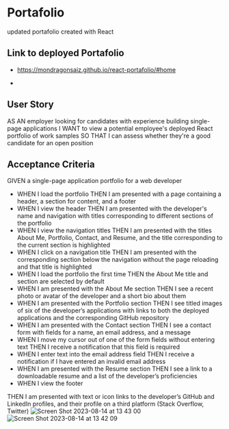 # Portafolio
updated portafolio created with React

## Link to deployed Portafolio 
- https://mondragonsaiz.github.io/react-portafolio/#home

- 
## User Story
AS AN employer looking for candidates with experience building single-page applications
I WANT to view a potential employee's deployed React portfolio of work samples
SO THAT I can assess whether they're a good candidate for an open position


## Acceptance Criteria
GIVEN a single-page application portfolio for a web developer
- WHEN I load the portfolio
THEN I am presented with a page containing a header, a section for content, and a footer
- WHEN I view the header
THEN I am presented with the developer's name and navigation with titles corresponding to different sections of the portfolio
- WHEN I view the navigation titles
THEN I am presented with the titles About Me, Portfolio, Contact, and Resume, and the title corresponding to the current section is highlighted
- WHEN I click on a navigation title
THEN I am presented with the corresponding section below the navigation without the page reloading and that title is highlighted
- WHEN I load the portfolio the first time
THEN the About Me title and section are selected by default
- WHEN I am presented with the About Me section
THEN I see a recent photo or avatar of the developer and a short bio about them
- WHEN I am presented with the Portfolio section
THEN I see titled images of six of the developer’s applications with links to both the deployed applications and the corresponding GitHub repository
- WHEN I am presented with the Contact section
THEN I see a contact form with fields for a name, an email address, and a message
- WHEN I move my cursor out of one of the form fields without entering text
THEN I receive a notification that this field is required
- WHEN I enter text into the email address field
THEN I receive a notification if I have entered an invalid email address
- WHEN I am presented with the Resume section
THEN I see a link to a downloadable resume and a list of the developer’s proficiencies
- WHEN I view the footer

THEN I am presented with text or icon links to the developer’s GitHub and LinkedIn profiles, and their profile on a third platform (Stack Overflow, Twitter)
![Screen Shot 2023-08-14 at 13 43 00](https://github.com/mondragonSaiz/react-portafolio/assets/71055501/8d08195f-0ee7-4c3b-9a24-8657bb5c07a7)
![Screen Shot 2023-08-14 at 13 42 09](https://github.com/mondragonSaiz/react-portafolio/assets/71055501/a64ee8dc-d770-45b6-84f6-bf12d01324d5)

